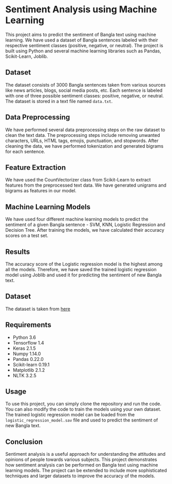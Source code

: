 # Sentiment Analysis using Machine Learning

This project aims to predict the sentiment of Bangla text using machine learning. We have used a dataset of Bangla sentences labeled with their respective sentiment classes (positive, negative, or neutral). The project is built using Python and several machine learning libraries such as Pandas, Scikit-Learn, Joblib.

## Dataset

The dataset consists of 3000 Bangla sentences taken from various sources like news articles, blogs, social media posts, etc. Each sentence is labeled with one of three possible sentiment classes: positive, negative, or neutral. The dataset is stored in a text file named `data.txt`.

## Data Preprocessing

We have performed several data preprocessing steps on the raw dataset to clean the text data. The preprocessing steps include removing unwanted characters, URLs, HTML tags, emojis, punctuation, and stopwords. After cleaning the data, we have performed tokenization and generated bigrams for each sentence.

## Feature Extraction

We have used the CountVectorizer class from Scikit-Learn to extract features from the preprocessed text data. We have generated unigrams and bigrams as features in our model.

## Machine Learning Models

We have used four different machine learning models to predict the sentiment of a given Bangla sentence - SVM, KNN, Logistic Regression and Decision Tree. After training the models, we have calculated their accuracy scores on a test set.

## Results

The accuracy score of the Logistic regression model is the highest among all the models. Therefore, we have saved the trained logistic regression model using Joblib and used it for predicting the sentiment of new Bangla text.

## Dataset
The dataset is taken from [here](https://bit.ly/3PJHSch)

## Requirements
- Python 3.6
- Tensorflow 1.4
- Keras 2.1.5
- Numpy 1.14.0
- Pandas 0.22.0
- Scikit-learn 0.19.1
- Matplotlib 2.1.2
- NLTK 3.2.5

## Usage

To use this project, you can simply clone the repository and run the code. You can also modify the code to train the models using your own dataset. The trained logistic regression model can be loaded from the `logistic_regression_model.sav` file and used to predict the sentiment of new Bangla text.

## Conclusion

Sentiment analysis is a useful approach for understanding the attitudes and opinions of people towards various subjects. This project demonstrates how sentiment analysis can be performed on Bangla text using machine learning models. The project can be extended to include more sophisticated techniques and larger datasets to improve the accuracy of the models.